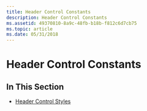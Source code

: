 ```yaml
---
title: Header Control Constants
description: Header Control Constants
ms.assetid: 49370810-8a9c-48fb-b18b-f812c6d7cb75
ms.topic: article
ms.date: 05/31/2018
---
```


# Header Control Constants

## In This Section

-   [Header Control Styles](header-control-styles.md)

 

 




